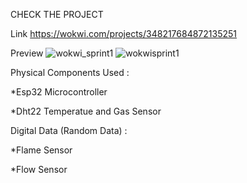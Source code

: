 
CHECK THE PROJECT

Link https://wokwi.com/projects/348217684872135251

Preview
![wokwi_sprint1](https://user-images.githubusercontent.com/113462414/201523577-b3d20af4-bc6d-4704-994f-3b5c03f8086b.png)
![wokwisprint1](https://user-images.githubusercontent.com/113462414/201523579-ce271889-0af6-45b5-a402-5154c42cad95.png)

Physical Components Used :

*Esp32 Microcontroller

*Dht22 Temperatue and Gas Sensor

Digital Data (Random Data) :

*Flame Sensor

*Flow Sensor
